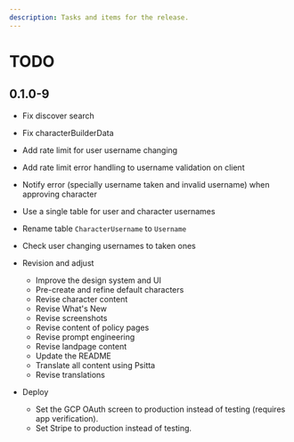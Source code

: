 ```yaml
---
description: Tasks and items for the release.
---
```


# TODO

## 0.1.0-9

- Fix discover search
- Fix characterBuilderData
- Add rate limit for user username changing
- Add rate limit error handling to username validation on client
- Notify error (specially username taken and invalid username) when approving character
- Use a single table for user and character usernames
- Rename table `CharacterUsername` to `Username`
- Check user changing usernames to taken ones

- Revision and adjust
  - Improve the design system and UI
  - Pre-create and refine default characters
  - Revise character content
  - Revise What's New
  - Revise screenshots
  - Revise content of policy pages
  - Revise prompt engineering
  - Revise landpage content
  - Update the README
  - Translate all content using Psitta
  - Revise translations
- Deploy
  - Set the GCP OAuth screen to production instead of testing (requires app verification).
  - Set Stripe to production instead of testing.
